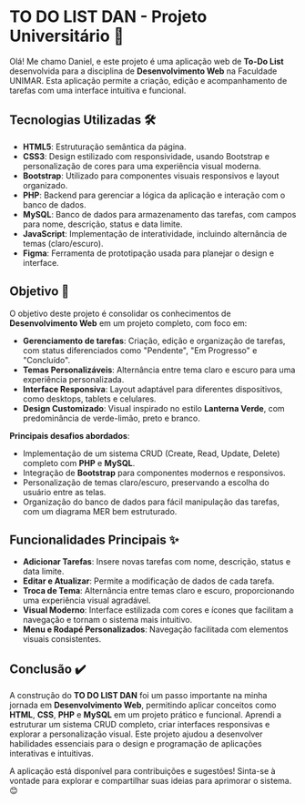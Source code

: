 # TO DO LIST DAN - Projeto Universitário 🚀

Olá! Me chamo Daniel, e este projeto é uma aplicação web de **To-Do List** desenvolvida para a disciplina de **Desenvolvimento Web** na Faculdade UNIMAR. Esta aplicação permite a criação, edição e acompanhamento de tarefas com uma interface intuitiva e funcional. 

## Tecnologias Utilizadas 🛠

- **HTML5**: Estruturação semântica da página.
- **CSS3**: Design estilizado com responsividade, usando Bootstrap e personalização de cores para uma experiência visual moderna.
- **Bootstrap**: Utilizado para componentes visuais responsivos e layout organizado.
- **PHP**: Backend para gerenciar a lógica da aplicação e interação com o banco de dados.
- **MySQL**: Banco de dados para armazenamento das tarefas, com campos para nome, descrição, status e data limite.
- **JavaScript**: Implementação de interatividade, incluindo alternância de temas (claro/escuro).
- **Figma**: Ferramenta de prototipação usada para planejar o design e interface.

## Objetivo 🎯

O objetivo deste projeto é consolidar os conhecimentos de **Desenvolvimento Web** em um projeto completo, com foco em:
- **Gerenciamento de tarefas**: Criação, edição e organização de tarefas, com status diferenciados como "Pendente", "Em Progresso" e "Concluído".
- **Temas Personalizáveis**: Alternância entre tema claro e escuro para uma experiência personalizada.
- **Interface Responsiva**: Layout adaptável para diferentes dispositivos, como desktops, tablets e celulares.
- **Design Customizado**: Visual inspirado no estilo **Lanterna Verde**, com predominância de verde-limão, preto e branco.

**Principais desafios abordados**:
- Implementação de um sistema CRUD (Create, Read, Update, Delete) completo com **PHP** e **MySQL**.
- Integração de **Bootstrap** para componentes modernos e responsivos.
- Personalização de temas claro/escuro, preservando a escolha do usuário entre as telas.
- Organização do banco de dados para fácil manipulação das tarefas, com um diagrama MER bem estruturado.

## Funcionalidades Principais ✨

- **Adicionar Tarefas**: Insere novas tarefas com nome, descrição, status e data limite.
- **Editar e Atualizar**: Permite a modificação de dados de cada tarefa.
- **Troca de Tema**: Alternância entre temas claro e escuro, proporcionando uma experiência visual agradável.
- **Visual Moderno**: Interface estilizada com cores e ícones que facilitam a navegação e tornam o sistema mais intuitivo.
- **Menu e Rodapé Personalizados**: Navegação facilitada com elementos visuais consistentes.

## Conclusão ✔️

A construção do **TO DO LIST DAN** foi um passo importante na minha jornada em **Desenvolvimento Web**, permitindo aplicar conceitos como **HTML**, **CSS**, **PHP** e **MySQL** em um projeto prático e funcional. Aprendi a estruturar um sistema CRUD completo, criar interfaces responsivas e explorar a personalização visual. Este projeto ajudou a desenvolver habilidades essenciais para o design e programação de aplicações interativas e intuitivas.

A aplicação está disponível para contribuições e sugestões! Sinta-se à vontade para explorar e compartilhar suas ideias para aprimorar o sistema. 😊
